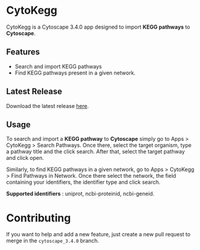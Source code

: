 # CytoKegg

CytoKegg is a Cytoscape 3.4.0 app designed to import **KEGG pathways** to **Cytoscape**.

## Features

* Search and import KEGG pathways
* Find KEGG pathways present in a given network.

## Latest Release

Download the latest release [here](https://github.com/jmvillaveces/cytokegg/releases).

## Usage

To search and import a **KEGG pathway** to **Cytoscape** simply go to Apps > CytoKegg > Search Pathways. 
Once there, select the target organism, type a pathway title and the click search. After that, select the target pathway and click open. 

Similarly, to find KEGG pathways in a given network, go to Apps > CytoKegg > Find Pathways in Network.
Once there select the network, the field containing your identifiers, the identifier type and click search.

**Supported identifiers** : uniprot, ncbi-proteinid, ncbi-geneid.

# Contributing
If you want to help and add a new feature, just create a new  pull request to merge in the `cytoscape_3.4.0` branch.

